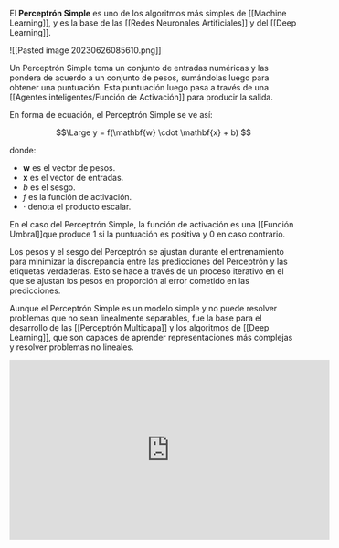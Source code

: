 

El **Perceptrón Simple** es uno de los algoritmos más simples de [[Machine Learning]], y es la base de las [[Redes Neuronales Artificiales]] y del [[Deep Learning]].

![[Pasted image 20230626085610.png]]

Un Perceptrón Simple toma un conjunto de entradas numéricas y las pondera de acuerdo a un conjunto de pesos, sumándolas luego para obtener una puntuación. Esta puntuación luego pasa a través de una [[Agentes inteligentes/Función de Activación]] para producir la salida.

En forma de ecuación, el Perceptrón Simple se ve así:

$$\Large
y = f(\mathbf{w} \cdot \mathbf{x} + b)
$$

donde:
- $\mathbf{w}$ es el vector de pesos.
- $\mathbf{x}$ es el vector de entradas.
- $b$ es el sesgo.
- $f$ es la función de activación.
- $\cdot$ denota el producto escalar.

En el caso del Perceptrón Simple, la función de activación es una [[Función Umbral]]que produce 1 si la puntuación es positiva y 0 en caso contrario.

Los pesos y el sesgo del Perceptrón se ajustan durante el entrenamiento para minimizar la discrepancia entre las predicciones del Perceptrón y las etiquetas verdaderas. Esto se hace a través de un proceso iterativo en el que se ajustan los pesos en proporción al error cometido en las predicciones.

Aunque el Perceptrón Simple es un modelo simple y no puede resolver problemas que no sean linealmente separables, fue la base para el desarrollo de las [[Perceptrón Multicapa]] y los algoritmos de [[Deep Learning]], que son capaces de aprender representaciones más complejas y resolver problemas no lineales.



<iframe width="560" height="315" src="https://www.youtube.com/embed/uiJiZ3JDafY" title="YouTube video player" frameborder="0" allow="accelerometer; autoplay; clipboard-write; encrypted-media; gyroscope; picture-in-picture; web-share" allowfullscreen></iframe>

